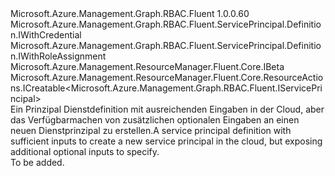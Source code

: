 <Type Name="IWithCreate" FullName="Microsoft.Azure.Management.Graph.RBAC.Fluent.ServicePrincipal.Definition.IWithCreate">
  <TypeSignature Language="C#" Value="public interface IWithCreate : Microsoft.Azure.Management.Graph.RBAC.Fluent.ServicePrincipal.Definition.IWithCredential, Microsoft.Azure.Management.Graph.RBAC.Fluent.ServicePrincipal.Definition.IWithRoleAssignment, Microsoft.Azure.Management.ResourceManager.Fluent.Core.IBeta, Microsoft.Azure.Management.ResourceManager.Fluent.Core.ResourceActions.ICreatable&lt;Microsoft.Azure.Management.Graph.RBAC.Fluent.IServicePrincipal&gt;" />
  <TypeSignature Language="ILAsm" Value=".class public interface auto ansi abstract IWithCreate implements class Microsoft.Azure.Management.Graph.RBAC.Fluent.ServicePrincipal.Definition.IWithCredential, class Microsoft.Azure.Management.Graph.RBAC.Fluent.ServicePrincipal.Definition.IWithCredentialBeta, class Microsoft.Azure.Management.Graph.RBAC.Fluent.ServicePrincipal.Definition.IWithRoleAssignment, class Microsoft.Azure.Management.Graph.RBAC.Fluent.ServicePrincipal.Definition.IWithRoleAssignmentBeta, class Microsoft.Azure.Management.ResourceManager.Fluent.Core.IBeta, class Microsoft.Azure.Management.ResourceManager.Fluent.Core.ResourceActions.ICreatable`1&lt;class Microsoft.Azure.Management.Graph.RBAC.Fluent.IServicePrincipal&gt;, class Microsoft.Azure.Management.ResourceManager.Fluent.Core.ResourceActions.IIndexable" />
  <TypeSignature Language="DocId" Value="T:Microsoft.Azure.Management.Graph.RBAC.Fluent.ServicePrincipal.Definition.IWithCreate" />
  <TypeSignature Language="VB.NET" Value="Public Interface IWithCreate&#xA;Implements IBeta, ICreatable(Of IServicePrincipal), IWithCredential, IWithRoleAssignment" />
  <TypeSignature Language="F#" Value="type IWithCreate = interface&#xA;    interface ICreatable&lt;IServicePrincipal&gt;&#xA;    interface IIndexable&#xA;    interface IWithCredential&#xA;    interface IWithCredentialBeta&#xA;    interface IBeta&#xA;    interface IWithRoleAssignment&#xA;    interface IWithRoleAssignmentBeta" />
  <AssemblyInfo>
    <AssemblyName>Microsoft.Azure.Management.Graph.RBAC.Fluent</AssemblyName>
    <AssemblyVersion>1.0.0.60</AssemblyVersion>
  </AssemblyInfo>
  <Interfaces>
    <Interface>
      <InterfaceName>Microsoft.Azure.Management.Graph.RBAC.Fluent.ServicePrincipal.Definition.IWithCredential</InterfaceName>
    </Interface>
    <Interface>
      <InterfaceName>Microsoft.Azure.Management.Graph.RBAC.Fluent.ServicePrincipal.Definition.IWithRoleAssignment</InterfaceName>
    </Interface>
    <Interface>
      <InterfaceName>Microsoft.Azure.Management.ResourceManager.Fluent.Core.IBeta</InterfaceName>
    </Interface>
    <Interface>
      <InterfaceName>Microsoft.Azure.Management.ResourceManager.Fluent.Core.ResourceActions.ICreatable&lt;Microsoft.Azure.Management.Graph.RBAC.Fluent.IServicePrincipal&gt;</InterfaceName>
    </Interface>
  </Interfaces>
  <Docs>
    <summary>
            <span data-ttu-id="935cb-101">Ein Prinzipal Dienstdefinition mit ausreichenden Eingaben in der Cloud, aber das Verfügbarmachen von zusätzlichen optionalen Eingaben an einen neuen Dienstprinzipal zu erstellen.</span><span class="sxs-lookup"><span data-stu-id="935cb-101">A service principal definition with sufficient inputs to create a new service principal in the cloud, but exposing additional optional inputs to specify.</span></span>
            </summary>
    <remarks>To be added.</remarks>
  </Docs>
  <Members />
</Type>
